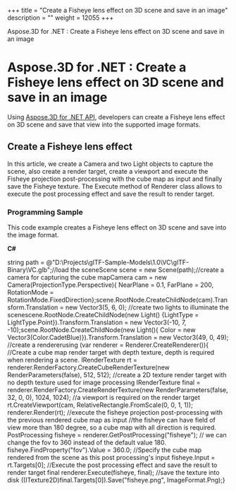 +++
title = "Create a Fisheye lens effect on 3D scene and save in an image" 
description = "" 
weight = 12055 
+++

Aspose.3D for .NET : Create a Fisheye lens effect on 3D scene and save in an image  

# Aspose.3D for .NET : Create a Fisheye lens effect on 3D scene and save in an image


Using [Aspose.3D for .NET API](https://www.aspose.com/products/3d/net), developers can create a Fisheye lens effect on 3D scene and save that view into the supported image formats.

## Create a Fisheye lens effect

In this article, we create a Camera and two Light objects to capture the scene, also create a render target, create a viewport and execute the Fisheye projection post-processing with the cube map as input and finally save the Fisheye texture. The Execute method of Renderer class allows to execute the post processing effect and save the result to render target.

### Programming Sample

This code example creates a Fisheye lens effect on 3D scene and save into the image format.

**C#**

string path = @"D:\\Projects\\glTF-Sample-Models\\1.0\\VC\\glTF-Binary\\VC.glb";//load the sceneScene scene = new Scene(path);//create a camera for capturing the cube mapCamera cam = new Camera(ProjectionType.Perspective){    NearPlane = 0.1,    FarPlane = 200,    RotationMode = RotationMode.FixedDirection};scene.RootNode.CreateChildNode(cam).Transform.Translation = new Vector3(5, 6, 0); //create two lights to illuminate the scenescene.RootNode.CreateChildNode(new Light() {LightType = LightType.Point}).Transform.Translation = new Vector3(-10, 7, -10);scene.RootNode.CreateChildNode(new Light(){    Color = new Vector3(Color.CadetBlue)}).Transform.Translation = new Vector3(49, 0, 49); //create a rendererusing (var renderer = Renderer.CreateRenderer()){    //Create a cube map render target with depth texture, depth is required when rendering a scene.    IRenderTexture rt = renderer.RenderFactory.CreateCubeRenderTexture(new RenderParameters(false), 512, 512);    //create a 2D texture render target with no depth texture used for image processing    IRenderTexture final = renderer.RenderFactory.CreateRenderTexture(new RenderParameters(false, 32, 0, 0), 1024, 1024);     //a viewport is required on the render target    rt.CreateViewport(cam, RelativeRectangle.FromScale(0, 0, 1, 1));    renderer.Render(rt);     //execute the fisheye projection post-processing with the previous rendered cube map as input    //the fisheye can have field of view more than 180 degree, so a cube map with all direction is required.    PostProcessing fisheye = renderer.GetPostProcessing("fisheye");    // we can change the fov to 360 instead of the default value 180.    fisheye.FindProperty("fov").Value = 360.0;     //Specify the cube map rendered from the scene as this post processing's input    fisheye.Input = rt.Targets\[0\];    //Execute the post processing effect and save the result to render target final    renderer.Execute(fisheye, final);    //save the texture into disk    ((ITexture2D)final.Targets\[0\]).Save("fisheye.png", ImageFormat.Png);}

